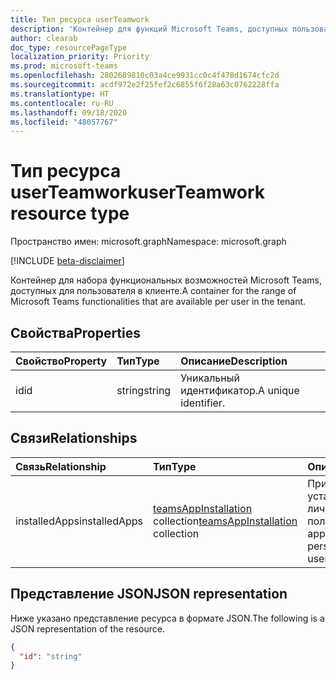 ```yaml
---
title: Тип ресурса userTeamwork
description: 'Контейнер для функций Microsoft Teams, доступных пользователю. '
author: clearab
doc_type: resourcePageType
localization_priority: Priority
ms.prod: microsoft-teams
ms.openlocfilehash: 2802689810c03a4ce9931cc0c4f478d1674cfc2d
ms.sourcegitcommit: acdf972e2f25fef2c6855f6f28a63c0762228ffa
ms.translationtype: HT
ms.contentlocale: ru-RU
ms.lasthandoff: 09/18/2020
ms.locfileid: "48057767"
---
```

# <a name="userteamwork-resource-type"></a><span data-ttu-id="40470-103">Тип ресурса userTeamwork</span><span class="sxs-lookup"><span data-stu-id="40470-103">userTeamwork resource type</span></span>

<span data-ttu-id="40470-104">Пространство имен: microsoft.graph</span><span class="sxs-lookup"><span data-stu-id="40470-104">Namespace: microsoft.graph</span></span>

[!INCLUDE [beta-disclaimer](../../includes/beta-disclaimer.md)]

<span data-ttu-id="40470-105">Контейнер для набора функциональных возможностей Microsoft Teams, доступных для пользователя в клиенте.</span><span class="sxs-lookup"><span data-stu-id="40470-105">A container for the range of Microsoft Teams functionalities that are available per user in the tenant.</span></span>

## <a name="properties"></a><span data-ttu-id="40470-106">Свойства</span><span class="sxs-lookup"><span data-stu-id="40470-106">Properties</span></span>

| <span data-ttu-id="40470-107">Свойство</span><span class="sxs-lookup"><span data-stu-id="40470-107">Property</span></span> | <span data-ttu-id="40470-108">Тип</span><span class="sxs-lookup"><span data-stu-id="40470-108">Type</span></span> | <span data-ttu-id="40470-109">Описание</span><span class="sxs-lookup"><span data-stu-id="40470-109">Description</span></span> |
|:---------------|:--------|:----------|
|<span data-ttu-id="40470-110">id</span><span class="sxs-lookup"><span data-stu-id="40470-110">id</span></span>|<span data-ttu-id="40470-111">string</span><span class="sxs-lookup"><span data-stu-id="40470-111">string</span></span>| <span data-ttu-id="40470-112">Уникальный идентификатор.</span><span class="sxs-lookup"><span data-stu-id="40470-112">A unique identifier.</span></span> |

## <a name="relationships"></a><span data-ttu-id="40470-113">Связи</span><span class="sxs-lookup"><span data-stu-id="40470-113">Relationships</span></span>

| <span data-ttu-id="40470-114">Связь</span><span class="sxs-lookup"><span data-stu-id="40470-114">Relationship</span></span> | <span data-ttu-id="40470-115">Тип</span><span class="sxs-lookup"><span data-stu-id="40470-115">Type</span></span> | <span data-ttu-id="40470-116">Описание</span><span class="sxs-lookup"><span data-stu-id="40470-116">Description</span></span> |
|:---------------|:--------|:----------|
|<span data-ttu-id="40470-117">installedApps</span><span class="sxs-lookup"><span data-stu-id="40470-117">installedApps</span></span>|<span data-ttu-id="40470-118">[teamsAppInstallation](teamsappinstallation.md) collection</span><span class="sxs-lookup"><span data-stu-id="40470-118">[teamsAppInstallation](teamsappinstallation.md) collection</span></span>|<span data-ttu-id="40470-119">Приложения, установленные в личной области пользователя.</span><span class="sxs-lookup"><span data-stu-id="40470-119">The apps installed in the personal scope of this user.</span></span>|

## <a name="json-representation"></a><span data-ttu-id="40470-120">Представление JSON</span><span class="sxs-lookup"><span data-stu-id="40470-120">JSON representation</span></span>

<span data-ttu-id="40470-121">Ниже указано представление ресурса в формате JSON.</span><span class="sxs-lookup"><span data-stu-id="40470-121">The following is a JSON representation of the resource.</span></span>

<!-- {
  "blockType": "resource",
  "@odata.type": "microsoft.graph.userTeamwork",
  "baseType": "microsoft.graph.entity"
}-->

```json
{
  "id": "string"
}

```

<!-- uuid: 8fcb5dbc-d5aa-4681-8e31-b001d5168d79
2015-10-25 14:57:30 UTC -->
<!--
{
  "type": "#page.annotation",
  "description": "userteamwork resource",
  "keywords": "",
  "section": "documentation",
  "tocPath": "",
  "suppressions": []
}
-->


